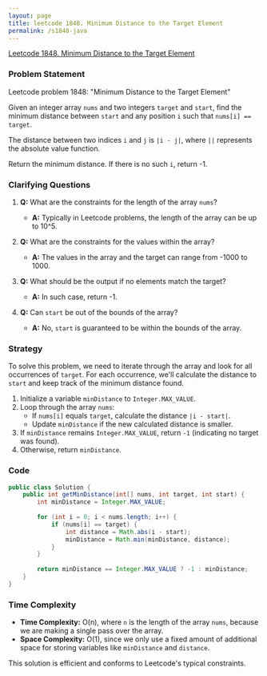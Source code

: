 ```yaml
---
layout: page
title: leetcode 1848. Minimum Distance to the Target Element
permalink: /s1848-java
---
```

[Leetcode 1848. Minimum Distance to the Target Element](https://algoadvance.github.io/algoadvance/l1848)
### Problem Statement

Leetcode problem 1848: "Minimum Distance to the Target Element"

Given an integer array `nums` and two integers `target` and `start`, find the minimum distance between `start` and any position `i` such that `nums[i] == target`.

The distance between two indices `i` and `j` is `|i - j|`, where `||` represents the absolute value function.

Return the minimum distance. If there is no such `i`, return -1.

### Clarifying Questions

1. **Q:** What are the constraints for the length of the array `nums`?
   - **A:** Typically in Leetcode problems, the length of the array can be up to 10^5.

2. **Q:** What are the constraints for the values within the array?
   - **A:** The values in the array and the target can range from -1000 to 1000.

3. **Q:** What should be the output if no elements match the target?
   - **A:** In such case, return -1.

4. **Q:** Can `start` be out of the bounds of the array?
   - **A:** No, `start` is guaranteed to be within the bounds of the array.

### Strategy

To solve this problem, we need to iterate through the array and look for all occurrences of `target`. For each occurrence, we'll calculate the distance to `start` and keep track of the minimum distance found.

1. Initialize a variable `minDistance` to `Integer.MAX_VALUE`.
2. Loop through the array `nums`:
   - If `nums[i]` equals `target`, calculate the distance `|i - start|`.
   - Update `minDistance` if the new calculated distance is smaller.
3. If `minDistance` remains `Integer.MAX_VALUE`, return `-1` (indicating no target was found).
4. Otherwise, return `minDistance`.

### Code

```java
public class Solution {
    public int getMinDistance(int[] nums, int target, int start) {
        int minDistance = Integer.MAX_VALUE;
        
        for (int i = 0; i < nums.length; i++) {
            if (nums[i] == target) {
                int distance = Math.abs(i - start);
                minDistance = Math.min(minDistance, distance);
            }
        }
        
        return minDistance == Integer.MAX_VALUE ? -1 : minDistance;
    }
}
```

### Time Complexity

- **Time Complexity:** O(n), where `n` is the length of the array `nums`, because we are making a single pass over the array.
- **Space Complexity:** O(1), since we only use a fixed amount of additional space for storing variables like `minDistance` and `distance`.

This solution is efficient and conforms to Leetcode's typical constraints.